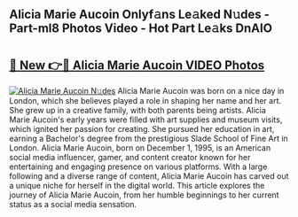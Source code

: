 ## Alicia Marie Aucoin Onlyf𝚊ns Le𝚊ked N𝚞des - Part-ml8 Photos Video - Hot Part Le𝚊ks DnAIO

# <h2><a href="http://ab92463.deff.icu/?id=Alicia+Marie+Aucoin">🔗 New 👉🔴 Alicia Marie Aucoin VIDEO Photos</a></h2>

[![Alicia Marie Aucoin N𝚞des](https://i.imgur.com/rIISA9y.gif)](http://ab92463.deff.icu/?id=Alicia+Marie+Aucoin)
Alicia Marie Aucoin was born on a nice day in London, which she believes played a role in shaping her name and her art. She grew up in a creative family, with both parents being artists. Alicia Marie Aucoin's early years were filled with art supplies and museum visits, which ignited her passion for creating. She pursued her education in art, earning a Bachelor's degree from the prestigious Slade School of Fine Art in London. Alicia Marie Aucoin, born on December 1, 1995, is an American social media influencer, gamer, and content creator known for her entertaining and engaging presence on various platforms. With a large following and a diverse range of content, Alicia Marie Aucoin has carved out a unique niche for herself in the digital world. This article explores the journey of Alicia Marie Aucoin, from her humble beginnings to her current status as a social media sensation.
